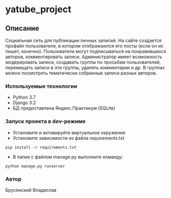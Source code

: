 # yatube_project
## Описание
Социальная сеть для публикации личных записей. На сайте создается профайл пользователя, в котором отображаются его посты (если он их пишет, конечно). Пользователи могут подписываться на понравившихся авторов, комментировать записи. Администратор имеет возможность модерировать записи, создавать группы по просьбам пользователей, перемещать записи в эти группы, удалять комментарии и др. В группах можно посмотреть тематически собранные записи разных авторов.
### Используемые технологии
- Python 3.7
- Django 3.2
- БД предоставлена Яндекс.Практикум (SQLite)
### Запуск проекта в dev-режиме
- Установите и активируйте виртуальное окружение
- Установите зависимости из файла requirements.txt
```
pip install -r requirements.txt
``` 
- В папке с файлом manage.py выполните команду:
```
python manage.py runserver
```
### Автор
Брусенский Владислав
